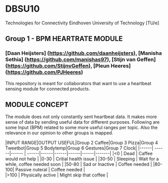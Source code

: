 # DBSU10
Technologies for Connectivity 
Eindhoven University of Technology [TU/e]

## Group 1 - BPM HEARTRATE MODULE
### [Daan Heijsters] (https://github.com/daanheijsters), [Manisha Sethia] (https://github.com/manishas97), [Stijn van Geffen] (https://github.com/StijnvGeffen), [Pleun Heeres] (https://github.com/PJHeeres)
This repository is meant for collaborators that want to use a heartbeat sensing module for connected products.

## MODULE CONCEPT
The module does not only constantly sent heartbeat data. It makes more sense of data by sending useful data for different purposes.
Following are some Input (BPM) related to some more useful ranges per topic. Also the relevance in our opinion to other groups is mapped.

|INPUT RANGE|OUTPUT USEFUL|Group 2 Caffee|Group 3 Pizza|Group 4 Tweetbot|Group 5 Bodytemp|Group 6 Gestures|Group 7 Clock|
|------| ------|------ | ------|------|------|------|------|-------| 
|<0    | Dead | Caffee would not help  | 
|0-30  | Critial health issue  | 
|30-50 | Sleeping  | Wait for a while, coffee needed soon | 
|50-80 | Sad or Inactive   | Coffee needed | 
|80-100| Passive nuteral    | Coffee needed |  
|>100  | Physically active | Might skip that coffee |
